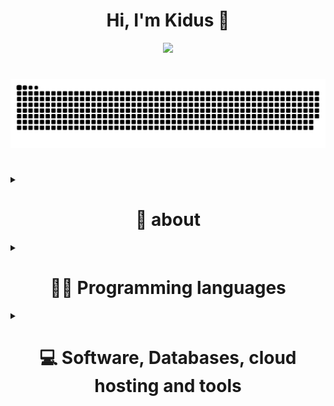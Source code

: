 <h1 align="center">Hi, I'm Kidus 👋</h1>

<p align="center">
   <a href="https://discord.com/users/522126315780964393">
      <img src="https://lanyard.cnrad.dev/api/522126315780964393?animated=true" />
   </a>
</p>

<h1 align="center"></h1>

<div align="center">
  <a href="https://github.com/KidusTV/">
  <img  src="https://github.com/KidusTV/KidusTV/blob/main/grid-snake.svg"
       alt="snake" /></a>
</div>

<h1 align="center"></h1>

<details>
  <summary><h1 align="center">🧮 about</h1></summary>
- 🌱 I’m currently learning **Javascript**
- 🐍 I'm coding discord bots in **Python**
- ✨ [Invite our bot](https://discord.com/api/oauth2/authorize?client_id=778938275397632021&scope=bot&applications.Commands)
</details>

<details>
   <summary><h1 align="center">👨‍💻 Programming languages</h1></summary>
   <p>
      <a href="https://www.python.org/"><img alt="Python" src="https://img.shields.io/badge/Python-14354C.svg?logo=python&logoColor=white"></a>
      <a href="#"><img alt="HTML" src="https://img.shields.io/badge/HTML-E34F26.svg?logo=html5&logoColor=white"></a>
      <a href="#"><img alt="JavaScript" src="https://img.shields.io/badge/JavaScript-F7DF1E.svg?logo=javascript&logoColor=black"></a>
      <a href="#"><img alt="SQL" src="https://custom-icon-badges.herokuapp.com/badge/SQL-025E8C.svg?logo=database&logoColor=white"></a>
   </p>
</details>

<details>
   <summary><h1 align="center">💻 Software, Databases, cloud hosting and tools</h1></summary>
   <p>
       <a href="https://visualstudio.microsoft.com/"><img alt="Visual Studio Code" src="https://img.shields.io/badge/Visual%20Studio%20Code-0078d7.svg?logo=visual-studio-code&logoColor=white"></a>
       <a href="https://www.postgresql.org/"><img alt="PostgreSQL" src ="https://img.shields.io/badge/PostgreSQL-316192.svg?logo=postgresql&logoColor=white"></a>
       <a href="https://www.adobe.com/creativecloud/plans.html"><img alt="Adobe" src="https://img.shields.io/badge/Adobe-FF0000.svg?logo=adobe&logoColor=white"></a>
       <a href="https://git-scm.com/"><img alt="Git" src="https://img.shields.io/badge/Git-F05033.svg?logo=git&logoColor=white"></a>
   </p>
</details>
